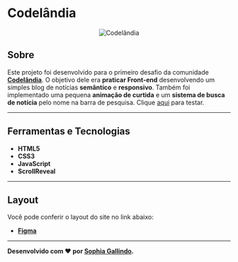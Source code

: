 # Codelândia
<p align="center">
	<img src="https://user-images.githubusercontent.com/67246528/124210971-c1828880-dac2-11eb-8234-439bae1c8bc5.gif" alt="Codelândia" title="Codelândia">
</p>

## Sobre   
Este projeto foi desenvolvido para o primeiro desafio da comunidade **[Codelândia](https://discord.com/invite/QevDJqCzaY)**. O objetivo dele era **praticar Front-end** desenvolvendo um simples blog de notícias **semântico** e **responsivo**. Também foi implementado uma pequena **animação de curtida** e um **sistema de busca de notícia** pelo nome na barra de pesquisa. Clique [aqui](https://sophia-15.github.io/codelandia-challenge/) para testar.

---

## Ferramentas e Tecnologias
- **HTML5**
- **CSS3**
- **JavaScript** 
- **ScrollReveal** 

---

## Layout
Você pode conferir o layout do site no link abaixo:
- **[Figma](https://www.figma.com/file/Yb9IBH56g7T1hdIyZ3BMNO/Codel%C3%A2ndia-Desafios?node-id=0%3A1)**

---

**Desenvolvido com ❤ por [Sophia Gallindo](https://github.com/Sophia-15/).**
